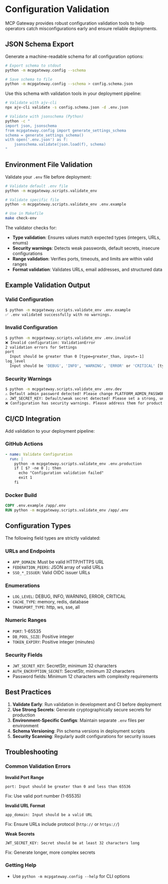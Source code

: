 # Configuration Validation

MCP Gateway provides robust configuration validation tools to help operators catch misconfigurations early and ensure reliable deployments.

## JSON Schema Export

Generate a machine-readable schema for all configuration options:

```bash
# Export schema to stdout
python -m mcpgateway.config --schema

# Save schema to file
python -m mcpgateway.config --schema > config.schema.json
```

Use this schema with validation tools in your deployment pipeline:

```bash
# Validate with ajv-cli
npx ajv-cli validate -s config.schema.json -d .env.json

# Validate with jsonschema (Python)
python -c "
import json, jsonschema
from mcpgateway.config import generate_settings_schema
schema = generate_settings_schema()
with open('.env.json') as f:
    jsonschema.validate(json.load(f), schema)
"
```

## Environment File Validation

Validate your `.env` file before deployment:

```bash
# Validate default .env file
python -m mcpgateway.scripts.validate_env

# Validate specific file
python -m mcpgateway.scripts.validate_env .env.example

# Use in Makefile
make check-env
```

The validator checks for:
- **Type validation**: Ensures values match expected types (integers, URLs, enums)
- **Security warnings**: Detects weak passwords, default secrets, insecure configurations
- **Range validation**: Verifies ports, timeouts, and limits are within valid ranges
- **Format validation**: Validates URLs, email addresses, and structured data

## Example Validation Output

### Valid Configuration
```bash
$ python -m mcpgateway.scripts.validate_env .env.example
✅ .env validated successfully with no warnings.
```

### Invalid Configuration
```bash
$ python -m mcpgateway.scripts.validate_env .env.invalid
❌ Invalid configuration: ValidationError
2 validation errors for Settings
port
  Input should be greater than 0 [type=greater_than, input=-1]
log_level
  Input should be 'DEBUG', 'INFO', 'WARNING', 'ERROR' or 'CRITICAL' [type=literal_error, input='INVALID']
```

### Security Warnings
```bash
$ python -m mcpgateway.scripts.validate_env .env.dev
⚠️ Default admin password detected! Please change PLATFORM_ADMIN_PASSWORD immediately.
⚠️ JWT_SECRET_KEY: Default/weak secret detected! Please set a strong, unique value for production.
❌ Configuration has security warnings. Please address them for production use.
```

## CI/CD Integration

Add validation to your deployment pipeline:

### GitHub Actions
```yaml
- name: Validate Configuration
  run: |
    python -m mcpgateway.scripts.validate_env .env.production
    if [ $? -ne 0 ]; then
      echo "Configuration validation failed"
      exit 1
    fi
```

### Docker Build
```dockerfile
COPY .env.example /app/.env
RUN python -m mcpgateway.scripts.validate_env /app/.env
```

## Configuration Types

The following field types are strictly validated:

### URLs and Endpoints
- `APP_DOMAIN`: Must be valid HTTP/HTTPS URL
- `FEDERATION_PEERS`: JSON array of valid URLs
- `SSO_*_ISSUER`: Valid OIDC issuer URLs

### Enumerations
- `LOG_LEVEL`: DEBUG, INFO, WARNING, ERROR, CRITICAL
- `CACHE_TYPE`: memory, redis, database
- `TRANSPORT_TYPE`: http, ws, sse, all

### Numeric Ranges
- `PORT`: 1-65535
- `DB_POOL_SIZE`: Positive integer
- `TOKEN_EXPIRY`: Positive integer (minutes)

### Security Fields
- `JWT_SECRET_KEY`: SecretStr, minimum 32 characters
- `AUTH_ENCRYPTION_SECRET`: SecretStr, minimum 32 characters
- Password fields: Minimum 12 characters with complexity requirements

## Best Practices

1. **Validate Early**: Run validation in development and CI before deployment
2. **Use Strong Secrets**: Generate cryptographically secure secrets for production
3. **Environment-Specific Configs**: Maintain separate `.env` files per environment
4. **Schema Versioning**: Pin schema versions in deployment scripts
5. **Security Scanning**: Regularly audit configurations for security issues

## Troubleshooting

### Common Validation Errors

**Invalid Port Range**
```
port: Input should be greater than 0 and less than 65536
```
Fix: Use valid port number (1-65535)

**Invalid URL Format**
```
app_domain: Input should be a valid URL
```
Fix: Ensure URLs include protocol (`http://` or `https://`)

**Weak Secrets**
```
JWT_SECRET_KEY: Secret should be at least 32 characters long
```
Fix: Generate longer, more complex secrets

### Getting Help

- Use `python -m mcpgateway.config --help` for CLI options
